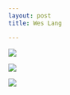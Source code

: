 ```yaml
---
layout: post
title: Wes Lang

---
```

![](/artblog/uploads/andreas-golder-surgite-mortui-venite-ad-judicium-white-cube-hoxton-square-london-16-january-21-february-2009-medium-res-3.jpg)

![](/artblog/uploads/andreas-golder-surgite-mortui-venite-ad-judicium-white-cube-hoxton-square-london-16-january-21-february-2009-medium-res-2.jpg)

![](/artblog/uploads/andreas-golder-surgite-mortui-venite-ad-judicium-white-cube-hoxton-square-london-16-january-21-february-2009-medium-res.jpg)
